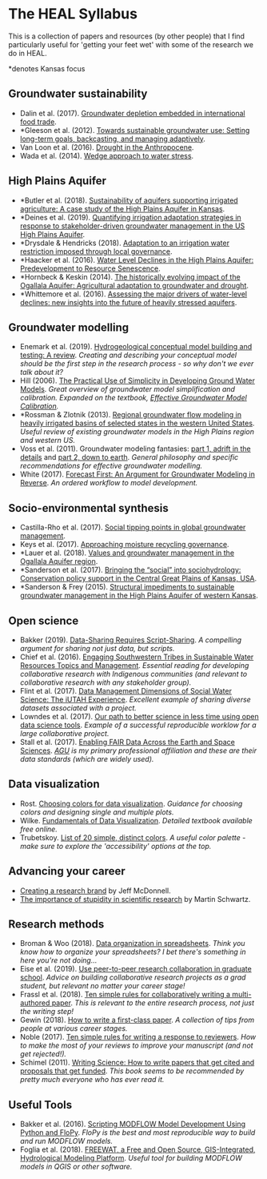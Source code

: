 # The HEAL Syllabus
This is a collection of papers and resources (by other people) that I find particularly useful for 'getting your feet wet' with some of the research we do in HEAL.
 
*denotes Kansas focus

## Groundwater sustainability
 - Dalin et al. (2017). [Groundwater depletion embedded in international food trade](http://doi.org/10.1038/nature21403).
 - *Gleeson et al. (2012). [Towards sustainable groundwater use: Setting long-term goals, backcasting, and managing adaptively](http://doi.org/10.1111/j.1745-6584.2011.00825.x).
 - Van Loon et al. (2016). [Drought in the Anthropocene](http://doi.org/10.1038/ngeo2646).
 - Wada et al. (2014). [Wedge approach to water stress](http://doi.org/10.1038/ngeo2241).

## High Plains Aquifer
 - *Butler et al. (2018). [Sustainability of aquifers supporting irrigated agriculture: A case study of the High Plains Aquifer in Kansas](http://doi.org/10.1080/02508060.2018.1515566).
 - *Deines et al. (2019). [Quantifying irrigation adaptation strategies in response to stakeholder-driven groundwater management in the US High Plains Aquifer](http://doi.org/10.1088/1748-9326/aafe39).
 - *Drysdale & Hendricks (2018). [Adaptation to an irrigation water restriction imposed through local governance](http://doi.org/10.1016/j.jeem.2018.08.002).
 - *Haacker et al. (2016). [Water Level Declines in the High Plains Aquifer: Predevelopment to Resource Senescence](http://doi.org/10.1111/gwat.12350).
 - *Hornbeck & Keskin (2014). [The historically evolving impact of the Ogallala Aquifer: Agricultural adaptation to groundwater and drought](http://doi.org/10.1257/app.6.1.190).
 - *Whittemore et al. (2016). [Assessing the major drivers of water-level declines: new insights into the future of heavily stressed aquifers](http://doi.org/10.1080/02626667.2014.959958).
 
## Groundwater modelling
 - Enemark et al. (2019). [Hydrogeological conceptual model building and testing: A review](http://doi.org/10.1016/j.jhydrol.2018.12.007). _Creating and describing your conceptual model should be the first step in the research process - so why don't we ever talk about it?_
 - Hill (2006). [The Practical Use of Simplicity in Developing Ground Water Models](http://doi.org/10.1111/j.1745-6584.2006.00227.x). _Great overview of groundwater model simplification and calibration. Expanded on the textbook, [Effective Groundwater Model Calibration](https://onlinelibrary.wiley.com/doi/book/10.1002/0470041080)._
 - *Rossman & Zlotnik (2013). [Regional groundwater flow modeling in heavily irrigated basins of selected states in the western United States](https://doi.org/10.1007/s10040-013-1010-3). _Useful review of existing groundwater models in the High Plains region and western US._
 - Voss et al. (2011). Groundwater modeling fantasies: [part 1, adrift in the details](http://doi.org/10.1007/s10040-011-0789-z) and [part 2, down to earth](http://doi.org/10.1007/s10040-011-0790-6). _General philosophy and specific recommendations for effective groundwater modelling._
 - White (2017). [Forecast First: An Argument for Groundwater Modeling in Reverse](http://doi.org/10.1111/gwat.12558). _An ordered workflow to model development._

 ## Socio-environmental synthesis
 - Castilla-Rho et al. (2017). [Social tipping points in global groundwater management](http://doi.org/10.1038/s41562-017-0181-7).
 - Keys et al. (2017). [Approaching moisture recycling governance](http://doi.org/10.1016/j.gloenvcha.2017.04.007).
 - *Lauer et al. (2018). [Values and groundwater management in the Ogallala Aquifer region](http://doi.org/10.2489/jswc.73.5.593).
 - *Sanderson et al. (2017). [Bringing the “social” into sociohydrology: Conservation policy support in the Central Great Plains of Kansas, USA](http://doi.org/10.1002/2017WR020659).
 - *Sanderson & Frey (2015). [Structural impediments to sustainable groundwater management in the High Plains Aquifer of western Kansas](https://doi.org/10.1007/s10460-014-9567-6).
 
## Open science
 - Bakker (2019). [Data-Sharing Requires Script-Sharing](http://doi.org/10.1111/gwat.12852). _A compelling argument for sharing not just data, but scripts._
 - Chief et al. (2016). [Engaging Southwestern Tribes in Sustainable Water Resources Topics and Management](http://doi.org/10.3390/w8080350). _Essential reading for developing collaborative research with Indigenous communities (and relevant to collaborative research with any stakeholder group)._
 - Flint et al. (2017). [Data Management Dimensions of Social Water Science: The iUTAH Experience](http://doi.org/10.1111/1752-1688.12568). _Excellent example of sharing diverse datasets associated with a project._
 - Lowndes et al. (2017). [Our path to better science in less time using open data science tools](http://doi.org/10.1038/s41559-017-0160). _Example of a successful reproducible worklow for a large collaborative project._
 - Stall et al. (2017). [Enabling FAIR Data Across the Earth and Space Sciences](http://doi.org/10.1029/2017EO088425). _[AGU](http://agu.org/) is my primary professional affiliation and these are their data standards (which are widely used)._
 
## Data visualization
 - Rost. [Choosing colors for data visualization](https://blog.datawrapper.de/colors/). _Guidance for choosing colors and designing single and multiple plots._
 - Wilke. [Fundamentals of Data Visualization](https://serialmentor.com/dataviz/). _Detailed textbook available free online._
 - Trubetskoy. [List of 20 simple, distinct colors](https://sashat.me/2017/01/11/list-of-20-simple-distinct-colors/). _A useful color palette - make sure to explore the 'accessibility' options at the top._
 
## Advancing your career
 - [Creating a research brand](https://science.sciencemag.org/content/349/6249/758) by Jeff McDonnell.
 - [The importance of stupidity in scientific research](http://jcs.biologists.org/content/121/11/1771) by Martin Schwartz.

## Research methods
 - Broman & Woo (2018). [Data organization in spreadsheets](https://www.tandfonline.com/doi/full/10.1080/00031305.2017.1375989). _Think you know how to organize your spreadsheets? I bet there's something in here you're not doing..._
 - Eise et al. (2019). [Use﻿ peer-to-peer research collaboration in graduate school](http://doi.org/10.1038/d41586-019-01737-y). _Advice on building collaborative research projects as a grad student, but relevant no matter your career stage!_
 - Frassl et al. (2018). [Ten simple rules for collaboratively writing a multi-authored paper](https://doi.org/10.1371/journal.pcbi.1006508). _This is relevant to the entire research process, not just the writing step!_
 - Gewin (2018). [How to write a first-class paper](https://www.nature.com/articles/d41586-018-02404-4). _A collection of tips from people at various career stages._
 - Noble (2017). [Ten simple rules for writing a response to reviewers](https://doi.org/10.1371/journal.pcbi.1005730). _How to make the most of your reviews to improve your manuscript (and not get rejected!)._
 - Schimel (2011). [Writing Science: How to write papers that get cited and proposals that get funded](https://www.amazon.com/Writing-Science-Papers-Proposals-Funded/dp/0199760241). _This book seems to be recommended by pretty much everyone who has ever read it._

## Useful Tools
 - Bakker et al. (2016). [Scripting MODFLOW Model Development Using Python and FloPy](http://doi.org/10.1111/gwat.12413). _FloPy is the best and most reproducible way to build and run MODFLOW models._
 - Foglia et al. (2018). [FREEWAT, a Free and Open Source, GIS-Integrated, Hydrological Modeling Platform](http://doi.org/10.1111/gwat.12654). _Useful tool for building MODFLOW models in QGIS or other software._